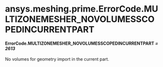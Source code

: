 # ansys.meshing.prime.ErrorCode.MULTIZONEMESHER_NOVOLUMESSCOPEDINCURRENTPART



#### ErrorCode.MULTIZONEMESHER_NOVOLUMESSCOPEDINCURRENTPART *= 2613*

No volumes for geometry import in the current part.

<!-- !! processed by numpydoc !! -->
